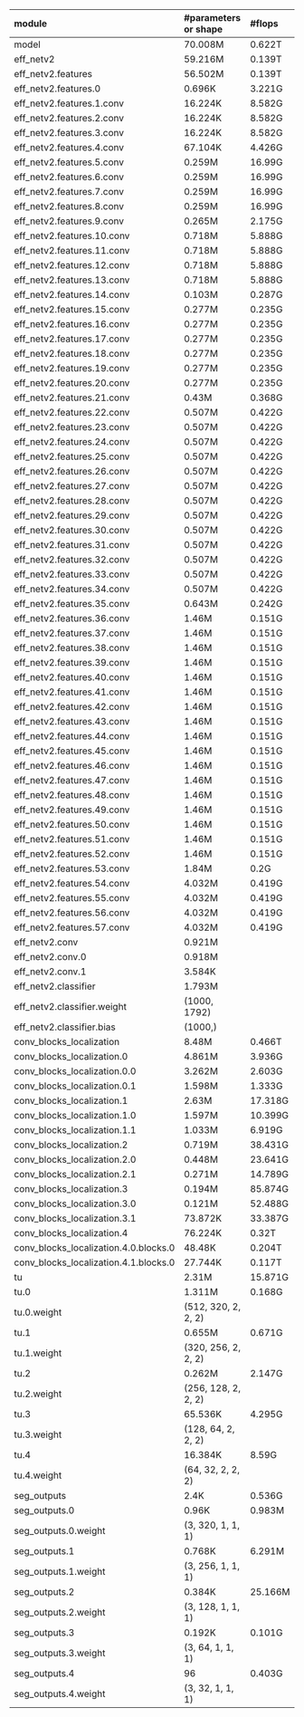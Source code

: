 | module                                   | #parameters or shape   | #flops     |
|:-----------------------------------------|:-----------------------|:-----------|
| model                                    | 70.008M                | 0.622T     |
|  eff_netv2                               |  59.216M               |  0.139T    |
|   eff_netv2.features                     |   56.502M              |   0.139T   |
|    eff_netv2.features.0                  |    0.696K              |    3.221G  |
|    eff_netv2.features.1.conv             |    16.224K             |    8.582G  |
|    eff_netv2.features.2.conv             |    16.224K             |    8.582G  |
|    eff_netv2.features.3.conv             |    16.224K             |    8.582G  |
|    eff_netv2.features.4.conv             |    67.104K             |    4.426G  |
|    eff_netv2.features.5.conv             |    0.259M              |    16.99G  |
|    eff_netv2.features.6.conv             |    0.259M              |    16.99G  |
|    eff_netv2.features.7.conv             |    0.259M              |    16.99G  |
|    eff_netv2.features.8.conv             |    0.259M              |    16.99G  |
|    eff_netv2.features.9.conv             |    0.265M              |    2.175G  |
|    eff_netv2.features.10.conv            |    0.718M              |    5.888G  |
|    eff_netv2.features.11.conv            |    0.718M              |    5.888G  |
|    eff_netv2.features.12.conv            |    0.718M              |    5.888G  |
|    eff_netv2.features.13.conv            |    0.718M              |    5.888G  |
|    eff_netv2.features.14.conv            |    0.103M              |    0.287G  |
|    eff_netv2.features.15.conv            |    0.277M              |    0.235G  |
|    eff_netv2.features.16.conv            |    0.277M              |    0.235G  |
|    eff_netv2.features.17.conv            |    0.277M              |    0.235G  |
|    eff_netv2.features.18.conv            |    0.277M              |    0.235G  |
|    eff_netv2.features.19.conv            |    0.277M              |    0.235G  |
|    eff_netv2.features.20.conv            |    0.277M              |    0.235G  |
|    eff_netv2.features.21.conv            |    0.43M               |    0.368G  |
|    eff_netv2.features.22.conv            |    0.507M              |    0.422G  |
|    eff_netv2.features.23.conv            |    0.507M              |    0.422G  |
|    eff_netv2.features.24.conv            |    0.507M              |    0.422G  |
|    eff_netv2.features.25.conv            |    0.507M              |    0.422G  |
|    eff_netv2.features.26.conv            |    0.507M              |    0.422G  |
|    eff_netv2.features.27.conv            |    0.507M              |    0.422G  |
|    eff_netv2.features.28.conv            |    0.507M              |    0.422G  |
|    eff_netv2.features.29.conv            |    0.507M              |    0.422G  |
|    eff_netv2.features.30.conv            |    0.507M              |    0.422G  |
|    eff_netv2.features.31.conv            |    0.507M              |    0.422G  |
|    eff_netv2.features.32.conv            |    0.507M              |    0.422G  |
|    eff_netv2.features.33.conv            |    0.507M              |    0.422G  |
|    eff_netv2.features.34.conv            |    0.507M              |    0.422G  |
|    eff_netv2.features.35.conv            |    0.643M              |    0.242G  |
|    eff_netv2.features.36.conv            |    1.46M               |    0.151G  |
|    eff_netv2.features.37.conv            |    1.46M               |    0.151G  |
|    eff_netv2.features.38.conv            |    1.46M               |    0.151G  |
|    eff_netv2.features.39.conv            |    1.46M               |    0.151G  |
|    eff_netv2.features.40.conv            |    1.46M               |    0.151G  |
|    eff_netv2.features.41.conv            |    1.46M               |    0.151G  |
|    eff_netv2.features.42.conv            |    1.46M               |    0.151G  |
|    eff_netv2.features.43.conv            |    1.46M               |    0.151G  |
|    eff_netv2.features.44.conv            |    1.46M               |    0.151G  |
|    eff_netv2.features.45.conv            |    1.46M               |    0.151G  |
|    eff_netv2.features.46.conv            |    1.46M               |    0.151G  |
|    eff_netv2.features.47.conv            |    1.46M               |    0.151G  |
|    eff_netv2.features.48.conv            |    1.46M               |    0.151G  |
|    eff_netv2.features.49.conv            |    1.46M               |    0.151G  |
|    eff_netv2.features.50.conv            |    1.46M               |    0.151G  |
|    eff_netv2.features.51.conv            |    1.46M               |    0.151G  |
|    eff_netv2.features.52.conv            |    1.46M               |    0.151G  |
|    eff_netv2.features.53.conv            |    1.84M               |    0.2G    |
|    eff_netv2.features.54.conv            |    4.032M              |    0.419G  |
|    eff_netv2.features.55.conv            |    4.032M              |    0.419G  |
|    eff_netv2.features.56.conv            |    4.032M              |    0.419G  |
|    eff_netv2.features.57.conv            |    4.032M              |    0.419G  |
|   eff_netv2.conv                         |   0.921M               |            |
|    eff_netv2.conv.0                      |    0.918M              |            |
|    eff_netv2.conv.1                      |    3.584K              |            |
|   eff_netv2.classifier                   |   1.793M               |            |
|    eff_netv2.classifier.weight           |    (1000, 1792)        |            |
|    eff_netv2.classifier.bias             |    (1000,)             |            |
|  conv_blocks_localization                |  8.48M                 |  0.466T    |
|   conv_blocks_localization.0             |   4.861M               |   3.936G   |
|    conv_blocks_localization.0.0          |    3.262M              |    2.603G  |
|    conv_blocks_localization.0.1          |    1.598M              |    1.333G  |
|   conv_blocks_localization.1             |   2.63M                |   17.318G  |
|    conv_blocks_localization.1.0          |    1.597M              |    10.399G |
|    conv_blocks_localization.1.1          |    1.033M              |    6.919G  |
|   conv_blocks_localization.2             |   0.719M               |   38.431G  |
|    conv_blocks_localization.2.0          |    0.448M              |    23.641G |
|    conv_blocks_localization.2.1          |    0.271M              |    14.789G |
|   conv_blocks_localization.3             |   0.194M               |   85.874G  |
|    conv_blocks_localization.3.0          |    0.121M              |    52.488G |
|    conv_blocks_localization.3.1          |    73.872K             |    33.387G |
|   conv_blocks_localization.4             |   76.224K              |   0.32T    |
|    conv_blocks_localization.4.0.blocks.0 |    48.48K              |    0.204T  |
|    conv_blocks_localization.4.1.blocks.0 |    27.744K             |    0.117T  |
|  tu                                      |  2.31M                 |  15.871G   |
|   tu.0                                   |   1.311M               |   0.168G   |
|    tu.0.weight                           |    (512, 320, 2, 2, 2) |            |
|   tu.1                                   |   0.655M               |   0.671G   |
|    tu.1.weight                           |    (320, 256, 2, 2, 2) |            |
|   tu.2                                   |   0.262M               |   2.147G   |
|    tu.2.weight                           |    (256, 128, 2, 2, 2) |            |
|   tu.3                                   |   65.536K              |   4.295G   |
|    tu.3.weight                           |    (128, 64, 2, 2, 2)  |            |
|   tu.4                                   |   16.384K              |   8.59G    |
|    tu.4.weight                           |    (64, 32, 2, 2, 2)   |            |
|  seg_outputs                             |  2.4K                  |  0.536G    |
|   seg_outputs.0                          |   0.96K                |   0.983M   |
|    seg_outputs.0.weight                  |    (3, 320, 1, 1, 1)   |            |
|   seg_outputs.1                          |   0.768K               |   6.291M   |
|    seg_outputs.1.weight                  |    (3, 256, 1, 1, 1)   |            |
|   seg_outputs.2                          |   0.384K               |   25.166M  |
|    seg_outputs.2.weight                  |    (3, 128, 1, 1, 1)   |            |
|   seg_outputs.3                          |   0.192K               |   0.101G   |
|    seg_outputs.3.weight                  |    (3, 64, 1, 1, 1)    |            |
|   seg_outputs.4                          |   96                   |   0.403G   |
|    seg_outputs.4.weight                  |    (3, 32, 1, 1, 1)    |            |